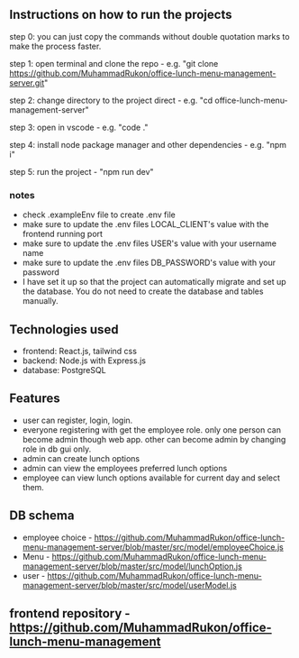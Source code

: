 ## Instructions on how to run the projects


step 0: you can just copy the commands without double quotation marks to make the process faster.

step 1: open terminal and clone the repo - e.g. "git clone https://github.com/MuhammadRukon/office-lunch-menu-management-server.git"

step 2: change directory to the project direct - e.g. "cd office-lunch-menu-management-server"

step 3: open in vscode - e.g. "code ."

step 4: install node package manager and other dependencies - e.g. "npm i"

step 5: run the project - "npm run dev"


### notes

- check .exampleEnv file to create .env file
- make sure to update the .env files LOCAL_CLIENT's value with the frontend running port
- make sure to update the .env files USER's value with your username name
- make sure to update the .env files DB_PASSWORD's value with your password
- I have set it up so that the project can automatically migrate and set up the database. You do not need to create the database and tables manually.

## Technologies used


- frontend: React.js, tailwind css
- backend: Node.js with Express.js
- database: PostgreSQL


## Features

- user can register, login, login.
- everyone registering with get the employee role. only one person can become admin though web app. other can become admin by changing role in db gui only.
- admin can create lunch options
- admin can view the employees preferred lunch options
- employee can view lunch options available for current day and select them.

## DB schema

- employee choice - https://github.com/MuhammadRukon/office-lunch-menu-management-server/blob/master/src/model/employeeChoice.js
- Menu - https://github.com/MuhammadRukon/office-lunch-menu-management-server/blob/master/src/model/lunchOption.js
- user - https://github.com/MuhammadRukon/office-lunch-menu-management-server/blob/master/src/model/userModel.js

## frontend repository - https://github.com/MuhammadRukon/office-lunch-menu-management

